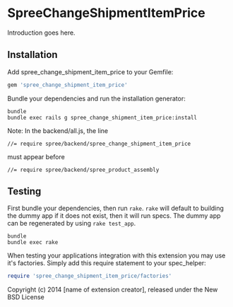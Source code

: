 SpreeChangeShipmentItemPrice
============================

Introduction goes here.

Installation
------------

Add spree_change_shipment_item_price to your Gemfile:

```ruby
gem 'spree_change_shipment_item_price'
```

Bundle your dependencies and run the installation generator:

```shell
bundle
bundle exec rails g spree_change_shipment_item_price:install
```

Note: In the backend/all.js, the line
```shell
//= require spree/backend/spree_change_shipment_item_price
```
must appear before
```shell
//= require spree/backend/spree_product_assembly
```
Testing
-------

First bundle your dependencies, then run `rake`. `rake` will default to building the dummy app if it does not exist, then it will run specs. The dummy app can be regenerated by using `rake test_app`.

```shell
bundle
bundle exec rake
```

When testing your applications integration with this extension you may use it's factories.
Simply add this require statement to your spec_helper:

```ruby
require 'spree_change_shipment_item_price/factories'
```

Copyright (c) 2014 [name of extension creator], released under the New BSD License

